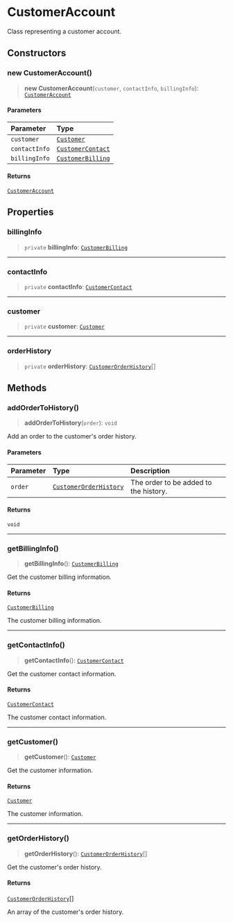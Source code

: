 # CustomerAccount

Class representing a customer account.

## Constructors

### new CustomerAccount()

> **new CustomerAccount**(`customer`, `contactInfo`, `billingInfo`): [`CustomerAccount`](CustomerAccount.md)

#### Parameters

| Parameter | Type |
| :------ | :------ |
| `customer` | [`Customer`](../interfaces/Customer.md) |
| `contactInfo` | [`CustomerContact`](../interfaces/CustomerContact.md) |
| `billingInfo` | [`CustomerBilling`](../interfaces/CustomerBilling.md) |

#### Returns

[`CustomerAccount`](CustomerAccount.md)

## Properties

### billingInfo

> `private` **billingInfo**: [`CustomerBilling`](../interfaces/CustomerBilling.md)

***

### contactInfo

> `private` **contactInfo**: [`CustomerContact`](../interfaces/CustomerContact.md)

***

### customer

> `private` **customer**: [`Customer`](../interfaces/Customer.md)

***

### orderHistory

> `private` **orderHistory**: [`CustomerOrderHistory`](../interfaces/CustomerOrderHistory.md)[]

## Methods

### addOrderToHistory()

> **addOrderToHistory**(`order`): `void`

Add an order to the customer's order history.

#### Parameters

| Parameter | Type | Description |
| :------ | :------ | :------ |
| `order` | [`CustomerOrderHistory`](../interfaces/CustomerOrderHistory.md) | The order to be added to the history. |

#### Returns

`void`

***

### getBillingInfo()

> **getBillingInfo**(): [`CustomerBilling`](../interfaces/CustomerBilling.md)

Get the customer billing information.

#### Returns

[`CustomerBilling`](../interfaces/CustomerBilling.md)

The customer billing information.

***

### getContactInfo()

> **getContactInfo**(): [`CustomerContact`](../interfaces/CustomerContact.md)

Get the customer contact information.

#### Returns

[`CustomerContact`](../interfaces/CustomerContact.md)

The customer contact information.

***

### getCustomer()

> **getCustomer**(): [`Customer`](../interfaces/Customer.md)

Get the customer information.

#### Returns

[`Customer`](../interfaces/Customer.md)

The customer information.

***

### getOrderHistory()

> **getOrderHistory**(): [`CustomerOrderHistory`](../interfaces/CustomerOrderHistory.md)[]

Get the customer's order history.

#### Returns

[`CustomerOrderHistory`](../interfaces/CustomerOrderHistory.md)[]

An array of the customer's order history.
